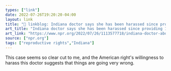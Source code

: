 ```yaml
---
types: ["link"]
date: 2022-07-26T19:20:20-04:00
layout: link
title: "🔗 linkblog: Indiana doctor says she has been harassed since providing 10-year-old's abortion : NPR'"
art_title: "Indiana doctor says she has been harassed since providing 10-year-old's abortion : NPR"
art_link: "https://www.npr.org/2022/07/26/1113577718/indiana-doctor-abortion-ohio-10-year-old"
source: ["npr.org"]
tags: ["reproductive rights","Indiana"]
---
```

This case seems so clear cut to me, and the American right's willingness to harass this doctor suggests that things are going very wrong.
 
